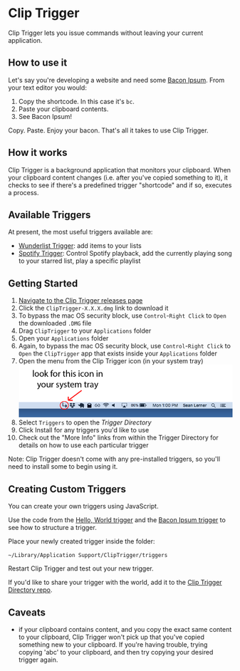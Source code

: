 # Clip Trigger

Clip Trigger lets you issue commands without leaving your current application.

## How to use it

Let's say you're developing a website and need some [Bacon Ipsum](https://baconipsum.com/). From your text editor you would:

1. Copy the shortcode. In this case it's `bc`.
2. Paste your clipboard contents.
3. See Bacon Ipsum!

Copy. Paste. Enjoy your bacon. That's all it takes to use Clip Trigger.

## How it works

Clip Trigger is a background application that monitors your clipboard. When your clipboard content changes (i.e. after you've copied something to it), it checks to see if there's a predefined trigger "shortcode" and if so, executes a process.

## Available Triggers

At present, the most useful triggers available are:
- [Wunderlist Trigger](https://github.com/seanlerner/wunderlist-trigger): add items to your lists
- [Spotify Trigger](https://github.com/seanlerner/spotify-trigger): Control Spotify playback, add the currently playing song to your starred list, play a specific playlist

## Getting Started

1. [Navigate to the Clip Trigger releases page](https://github.com/seanlerner/clip-trigger/releases/latest)
1. Click the `ClipTrigger-X.X.X.dmg` link to download it
1. To bypass the mac OS security block, use `Control`-`Right Click` to `Open` the downloaded `.DMG` file
1. Drag `ClipTrigger` to your `Applications` folder
1. Open your `Applications` folder
1. Again, to bypass the mac OS security block, use `Control`-`Right Click` to `Open` the `ClipTrigger` app that exists inside your `Applications` folder
1. Open the menu from the Clip Trigger icon (in your system tray)<br><img src=https://github.com/seanlerner/clip-trigger/raw/master/assets/img/system-tray-icon.png>
1. Select `Triggers` to open the *Trigger Directory*
1. Click Install for any triggers you'd like to use
1. Check out the "More Info" links from within the Trigger Directory for details on how to use each particular trigger

Note: Clip Trigger doesn't come with any pre-installed triggers, so you'll need to install some to begin using it.

## Creating Custom Triggers

You can create your own triggers using JavaScript.

Use the code from the [Hello, World trigger](https://github.com/seanlerner/hello-world-trigger) and the [Bacon Ipsum trigger](https://github.com/seanlerner/bacon-ipsum-trigger) to see how to structure a trigger.

Place your newly created trigger inside the folder:

```
~/Library/Application Support/ClipTrigger/triggers
```

Restart Clip Trigger and test out your new trigger.

If you'd like to share your trigger with the world, add it to the [Clip Trigger Directory repo](https://github.com/seanlerner/clip-trigger-directory).

## Caveats

- if your clipboard contains content, and you copy the exact same content to your clipboard, Clip Trigger won't pick up that you've copied something new to your clipboard. If you're having trouble, trying copying 'abc' to your clipboard, and then try copying your desired trigger again.
